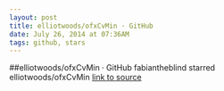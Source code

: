 ```yaml
---
layout: post
title: elliotwoods/ofxCvMin · GitHub
date: July 26, 2014 at 07:36AM
tags: github, stars
---
```

##elliotwoods/ofxCvMin · GitHub
fabiantheblind starred elliotwoods/ofxCvMin
[link to source](http://ift.tt/1zesnLs) 
